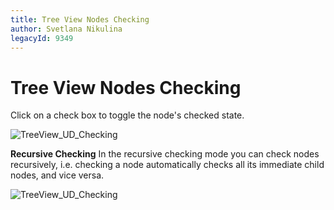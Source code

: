 ```yaml
---
title: Tree View Nodes Checking
author: Svetlana Nikulina
legacyId: 9349
---
```

# Tree View Nodes Checking
Click on a check box to toggle the node's checked state.

![TreeView_UD_Checking](../../images/img13277.png)

**Recursive Checking**
In the recursive checking mode you can check nodes recursively, i.e. checking a node automatically checks all its immediate child nodes, and vice versa.

![TreeView_UD_Checking](../../images/tree-view-nodes-checking-recursive.png)